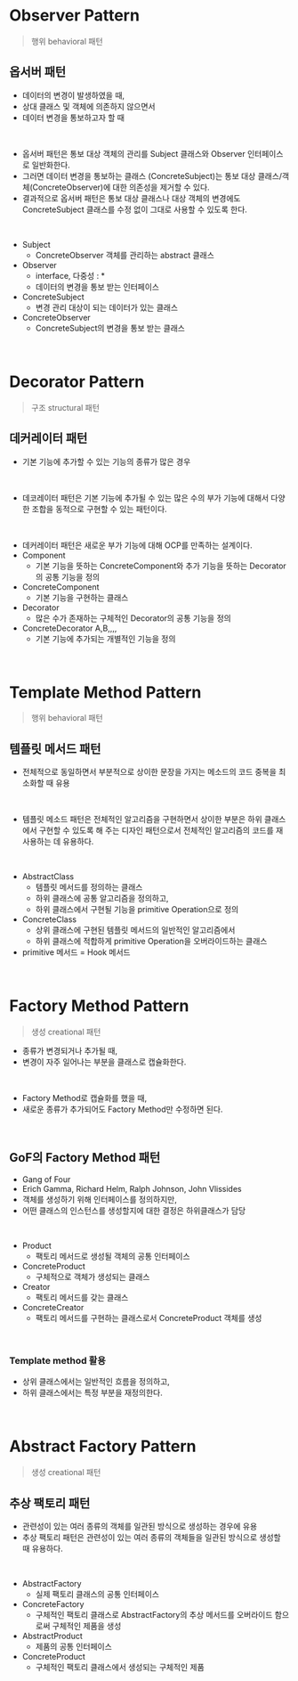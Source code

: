 # Observer Pattern

>행위 behavioral 패턴

## 옵서버 패턴

- 데이터의 변경이 발생하였을 때,
- 상대 클래스 및 객체에 의존하지 않으면서
- 데이터 변경을 통보하고자 할 때

<br>

- 옵서버 패턴은 통보 대상 객체의 관리를 Subject 클래스와 Observer 인터페이스로 일반화한다.
- 그러면 데이터 변경을 통보하는 클래스 (ConcreteSubject)는 통보 대상 클래스/객체(ConcreteObserver)에 대한 의존성을 제거할 수 있다.
- 결과적으로 옵서버 패턴은 통보 대상 클래스나 대상 객체의 변경에도 ConcreteSubject 클래스를 수정 없이 그대로 사용할 수 있도록 한다.

<br>


- Subject
    - ConcreteObserver 객체를 관리하는 abstract 클래스
- Observer
    - interface, 다중성 : *
    - 데이터의 변경을 통보 받는 인터페이스
- ConcreteSubject
    - 변경 관리 대상이 되는 데이터가 있는 클래스
- ConcreteObserver
    - ConcreteSubject의 변경을 통보 받는 클래스


<br>

# Decorator Pattern

>구조 structural 패턴

## 데커레이터 패턴

- 기본 기능에 추가할 수 있는 기능의 종류가 많은 경우

<br>


- 데코레이터 패턴은 기본 기능에 추가될 수 있는 많은 수의 부가 기능에 대해서 다양한 조합을 동적으로 구현할 수 있는 패턴이다.

<br>


- 데커레이터 패턴은 새로운 부가 기능에 대해 OCP를 만족하는 설계이다.
- Component
    - 기본 기능을 뜻하는 ConcreteComponent와 추가 기능을 뜻하는 Decorator의 공통 기능을 정의
- ConcreteComponent
    - 기본 기능을 구현하는 클래스
- Decorator
    - 많은 수가 존재하는 구체적인 Decorator의 공통 기능을 정의
- ConcreteDecorator A,B,,,,
    - 기본 기능에 추가되는 개별적인 기능을 정의


<br>


# Template Method Pattern

>행위 behavioral 패턴

## 템플릿 메서드 패턴

- 전체적으로 동일하면서 부분적으로 상이한 문장을 가지는 메소드의 코드 중복을 최소화할 때 유용

<br>


- 템플릿 메소드 패턴은 전체적인 알고리즘을 구현하면서 상이한 부분은 하위 클래스에서 구현할 수 있도록 해 주는 디자인 패턴으로서 전체적인 알고리즘의 코드를 재사용하는 데 유용하다.

<br>


- AbstractClass
    - 템플릿 메서드를 정의하는 클래스
    - 하위 클래스에 공통 알고리즘을 정의하고,
    - 하위 클래스에서 구현될 기능을 primitive Operation으로 정의
- ConcreteClass
    - 상위 클래스에 구현된 템플릿 메서드의 일반적인 알고리즘에서
    - 하위 클래스에 적합하게 primitive Operation을 오버라이드하는 클래스
- primitive 메서드 = Hook 메서드

<br>

# Factory Method Pattern

>생성 creational 패턴

- 종류가 변경되거나 추가될 때,
- 변경이 자주 일어나는 부분을 클래스로 캡슐화한다.


<br>

- Factory Method로 캡슐화를 했을 때,
- 새로운 종류가 추가되어도 Factory Method만 수정하면 된다.

<br>

## GoF의 Factory Method 패턴

- Gang of Four
- Erich Gamma, Richard Helm, Ralph Johnson, John Vlissides
- 객체를 생성하기 위해 인터페이스를 정의하지만,
- 어떤 클래스의 인스턴스를 생성할지에 대한 결정은 하위클래스가 담당


<br>

- Product
    - 팩토리 메서드로 생성될 객체의 공통 인터페이스
- ConcreteProduct
    - 구체적으로 객체가 생성되는 클래스
- Creator
    - 팩토리 메서드를 갖는 클래스
- ConcreteCreator
    - 팩토리 메서드를 구현하는 클래스로서 ConcreteProduct 객체를 생성

<br>

### Template method 활용
- 상위 클래스에서는 일반적인 흐름을 정의하고,
- 하위 클래스에서는 특정 부분을 재정의한다.

<br>

# Abstract Factory Pattern

>생성 creational 패턴

## 추상 팩토리 패턴

- 관련성이 있는 여러 종류의 객체를 일관된 방식으로 생성하는 경우에 유용
- 추상 팩토리 패턴은 관련성이 있는 여러 종류의 객체들을 일관된 방식으로 생성할 때 유용하다.


<br>

- AbstractFactory
    - 실제 팩토리 클래스의 공통 인터페이스
- ConcreteFactory
    - 구체적인 팩토리 클래스로 AbstractFactory의 추상 메서드를 오버라이드 함으로써 구체적인 제품을 생성
- AbstractProduct
    - 제품의 공통 인터페이스
- ConcreteProduct
    - 구체적인 팩토리 클래스에서 생성되는 구체적인  제품